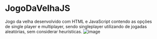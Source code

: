 # JogoDaVelhaJS

Jogo da velha desenvolvido com HTML e JavaScript contendo as opções de single player e multiplayer, sendo singleplayer utilizando de jogadas aleatórias, sem considerar heurísticas.
![image](https://github.com/FelpsCorrea/JogoDaVelhaJS/assets/64820718/7f300d8b-76bb-433c-8d83-3ee1d16fa24f)
